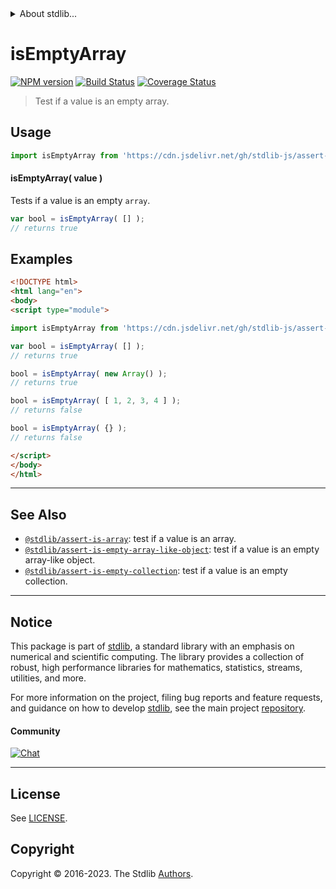 <!--

@license Apache-2.0

Copyright (c) 2018 The Stdlib Authors.

Licensed under the Apache License, Version 2.0 (the "License");
you may not use this file except in compliance with the License.
You may obtain a copy of the License at

   http://www.apache.org/licenses/LICENSE-2.0

Unless required by applicable law or agreed to in writing, software
distributed under the License is distributed on an "AS IS" BASIS,
WITHOUT WARRANTIES OR CONDITIONS OF ANY KIND, either express or implied.
See the License for the specific language governing permissions and
limitations under the License.

-->


<details>
  <summary>
    About stdlib...
  </summary>
  <p>We believe in a future in which the web is a preferred environment for numerical computation. To help realize this future, we've built stdlib. stdlib is a standard library, with an emphasis on numerical and scientific computation, written in JavaScript (and C) for execution in browsers and in Node.js.</p>
  <p>The library is fully decomposable, being architected in such a way that you can swap out and mix and match APIs and functionality to cater to your exact preferences and use cases.</p>
  <p>When you use stdlib, you can be absolutely certain that you are using the most thorough, rigorous, well-written, studied, documented, tested, measured, and high-quality code out there.</p>
  <p>To join us in bringing numerical computing to the web, get started by checking us out on <a href="https://github.com/stdlib-js/stdlib">GitHub</a>, and please consider <a href="https://opencollective.com/stdlib">financially supporting stdlib</a>. We greatly appreciate your continued support!</p>
</details>

# isEmptyArray

[![NPM version][npm-image]][npm-url] [![Build Status][test-image]][test-url] [![Coverage Status][coverage-image]][coverage-url] <!-- [![dependencies][dependencies-image]][dependencies-url] -->

> Test if a value is an empty array.



<section class="usage">

## Usage

```javascript
import isEmptyArray from 'https://cdn.jsdelivr.net/gh/stdlib-js/assert-is-empty-array@esm/index.mjs';
```

#### isEmptyArray( value )

Tests if a value is an empty `array`.

```javascript
var bool = isEmptyArray( [] );
// returns true
```

</section>

<!-- /.usage -->

<section class="examples">

## Examples

<!-- eslint-disable no-array-constructor -->

<!-- eslint no-undef: "error" -->

```html
<!DOCTYPE html>
<html lang="en">
<body>
<script type="module">

import isEmptyArray from 'https://cdn.jsdelivr.net/gh/stdlib-js/assert-is-empty-array@esm/index.mjs';

var bool = isEmptyArray( [] );
// returns true

bool = isEmptyArray( new Array() );
// returns true

bool = isEmptyArray( [ 1, 2, 3, 4 ] );
// returns false

bool = isEmptyArray( {} );
// returns false

</script>
</body>
</html>
```

</section>

<!-- /.examples -->

<!-- Section for related `stdlib` packages. Do not manually edit this section, as it is automatically populated. -->

<section class="related">

* * *

## See Also

-   <span class="package-name">[`@stdlib/assert-is-array`][@stdlib/assert/is-array]</span><span class="delimiter">: </span><span class="description">test if a value is an array.</span>
-   <span class="package-name">[`@stdlib/assert-is-empty-array-like-object`][@stdlib/assert/is-empty-array-like-object]</span><span class="delimiter">: </span><span class="description">test if a value is an empty array-like object.</span>
-   <span class="package-name">[`@stdlib/assert-is-empty-collection`][@stdlib/assert/is-empty-collection]</span><span class="delimiter">: </span><span class="description">test if a value is an empty collection.</span>

</section>

<!-- /.related -->

<!-- Section for all links. Make sure to keep an empty line after the `section` element and another before the `/section` close. -->


<section class="main-repo" >

* * *

## Notice

This package is part of [stdlib][stdlib], a standard library with an emphasis on numerical and scientific computing. The library provides a collection of robust, high performance libraries for mathematics, statistics, streams, utilities, and more.

For more information on the project, filing bug reports and feature requests, and guidance on how to develop [stdlib][stdlib], see the main project [repository][stdlib].

#### Community

[![Chat][chat-image]][chat-url]

---

## License

See [LICENSE][stdlib-license].


## Copyright

Copyright &copy; 2016-2023. The Stdlib [Authors][stdlib-authors].

</section>

<!-- /.stdlib -->

<!-- Section for all links. Make sure to keep an empty line after the `section` element and another before the `/section` close. -->

<section class="links">

[npm-image]: http://img.shields.io/npm/v/@stdlib/assert-is-empty-array.svg
[npm-url]: https://npmjs.org/package/@stdlib/assert-is-empty-array

[test-image]: https://github.com/stdlib-js/assert-is-empty-array/actions/workflows/test.yml/badge.svg?branch=main
[test-url]: https://github.com/stdlib-js/assert-is-empty-array/actions/workflows/test.yml?query=branch:main

[coverage-image]: https://img.shields.io/codecov/c/github/stdlib-js/assert-is-empty-array/main.svg
[coverage-url]: https://codecov.io/github/stdlib-js/assert-is-empty-array?branch=main

<!--

[dependencies-image]: https://img.shields.io/david/stdlib-js/assert-is-empty-array.svg
[dependencies-url]: https://david-dm.org/stdlib-js/assert-is-empty-array/main

-->

[chat-image]: https://img.shields.io/gitter/room/stdlib-js/stdlib.svg
[chat-url]: https://app.gitter.im/#/room/#stdlib-js_stdlib:gitter.im

[stdlib]: https://github.com/stdlib-js/stdlib

[stdlib-authors]: https://github.com/stdlib-js/stdlib/graphs/contributors

[umd]: https://github.com/umdjs/umd
[es-module]: https://developer.mozilla.org/en-US/docs/Web/JavaScript/Guide/Modules

[deno-url]: https://github.com/stdlib-js/assert-is-empty-array/tree/deno
[umd-url]: https://github.com/stdlib-js/assert-is-empty-array/tree/umd
[esm-url]: https://github.com/stdlib-js/assert-is-empty-array/tree/esm
[branches-url]: https://github.com/stdlib-js/assert-is-empty-array/blob/main/branches.md

[stdlib-license]: https://raw.githubusercontent.com/stdlib-js/assert-is-empty-array/main/LICENSE

<!-- <related-links> -->

[@stdlib/assert/is-array]: https://github.com/stdlib-js/assert-is-array/tree/esm

[@stdlib/assert/is-empty-array-like-object]: https://github.com/stdlib-js/assert-is-empty-array-like-object/tree/esm

[@stdlib/assert/is-empty-collection]: https://github.com/stdlib-js/assert-is-empty-collection/tree/esm

<!-- </related-links> -->

</section>

<!-- /.links -->
